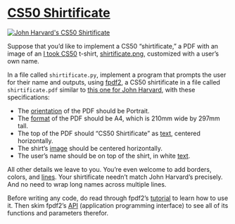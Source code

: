 
# [CS50 Shirtificate](https://cs50.harvard.edu/python/2022/psets/8/shirtificate/#cs50-shirtificate)

[![John Harvard's CS50 Shirtificate](https://cs50.harvard.edu/python/2022/psets/8/shirtificate/jharvard.png)](https://cs50.harvard.edu/python/2022/psets/8/shirtificate/jharvard.pdf)

Suppose that you’d like to implement a CS50 “shirtificate,” a PDF with an image of an  [I took CS50](https://cs50.harvardshop.com/collections/print/products/i-took-cs50-unisex-t-shirt)  t-shirt,  [shirtificate.png](https://cs50.harvard.edu/python/2022/psets/8/shirtificate/shirtificate.png), customized with a user’s own name.

In a file called  `shirtificate.py`, implement a program that prompts the user for their name and outputs, using  [fpdf2](https://pypi.org/project/fpdf2/), a CS50 shirtificate in a file called  `shirtificate.pdf`  similar to  [this one for John Harvard](https://cs50.harvard.edu/python/2022/psets/8/shirtificate/jharvard.pdf), with these specifications:

-   The  [orientation](https://pyfpdf.github.io/fpdf2/PageFormatAndOrientation.html)  of the PDF should be Portrait.
-   The  [format](https://pyfpdf.github.io/fpdf2/PageFormatAndOrientation.html)  of the PDF should be A4, which is 210mm wide by 297mm tall.
-   The top of the PDF should “CS50 Shirtificate” as  [text](https://pyfpdf.github.io/fpdf2/Text.html), centered horizontally.
-   The shirt’s  [image](https://pyfpdf.github.io/fpdf2/Images.html)  should be centered horizontally.
-   The user’s name should be on top of the shirt, in white  [text](https://pyfpdf.github.io/fpdf2/TextStyling.html).

All other details we leave to you. You’re even welcome to add borders, colors, and  [lines](https://pyfpdf.github.io/fpdf2/Shapes.html#lines). Your shirtificate needn’t match John Harvard’s precisely. And no need to wrap long names across multiple lines.

Before writing any code, do read through fpdf2’s  [tutorial](https://pyfpdf.github.io/fpdf2/Tutorial.html)  to learn how to use it. Then skim fpdf2’s  [API](https://pyfpdf.github.io/fpdf2/fpdf/)  (application programming interface) to see all of its functions and parameters therefor.
